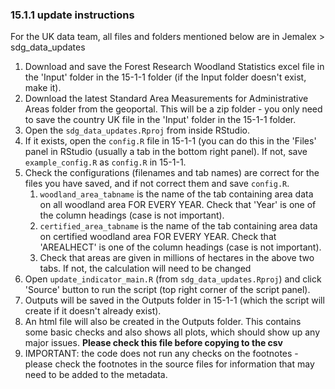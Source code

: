 ### 15.1.1 update instructions

For the UK data team, all files and folders mentioned below are in Jemalex > sdg_data_updates 
  
1. Download and save the Forest Research Woodland Statistics excel file in the 'Input' folder in the 15-1-1 folder (if the Input folder doesn't exist, make it).  
2. Download the latest Standard Area Measurements for Administrative Areas folder from the geoportal. This will be a zip folder - 
you only need to save the country UK file in the 'Input' folder in the 15-1-1 folder. 
3. Open the `sdg_data_updates.Rproj` from inside RStudio. 
4. If it exists, open the `config.R` file in 15-1-1 (you can do this in the 'Files' panel in RStudio (usually a tab in the bottom right panel). 
If not, save `example_config.R` as `config.R` in 15-1-1.  
5. Check the configurations (filenames and tab names) are correct for the files you have saved, and if not correct them and save `config.R`.  
     1. `woodland_area_tabname` is the name of the tab containing area data on all woodland area FOR EVERY YEAR. Check that 'Year' is one of the column headings (case is not important).
     2. `certified_area_tabname` is the name of the tab containing area data on certified woodland area FOR EVERY YEAR. Check that 'AREALHECT' is one of the column headings (case is not important).
     3. Check that areas are given in millions of hectares in the above two tabs. If not, the calculation will need to be changed
6. Open `update_indicator_main.R` (from `sdg_data_updates.Rproj`) and click 'Source' button to run the script (top right corner of the script panel).  
7. Outputs will be saved in the Outputs folder in 15-1-1 (which the script will create if it doesn't already exist).  
8. An html file will also be created in the Outputs folder. This contains some basic checks and also shows all plots, which should show up any major issues. 
**Please check this file before copying to the csv**
9. IMPORTANT: the code does not run any checks on the footnotes - please check the footnotes in the source files for information that may need to be added to the metadata.
